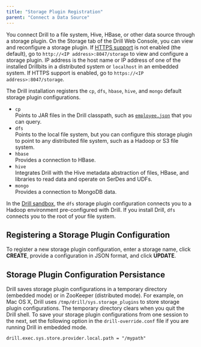 ```yaml
---
title: "Storage Plugin Registration"
parent: "Connect a Data Source"
---
```

You connect Drill to a file system, Hive, HBase, or other data source through a storage plugin. On the Storage tab of the Drill Web Console, you can view and reconfigure a storage plugin. If [HTTPS support]({{site.baseurl}}/docs/configuring-web-console-and-rest-api-security/#https-support) is not enabled (the default), go to `http://<IP address>:8047/storage` to view and configure a storage plugin. IP address is the host name or IP address of one of the installed Drillbits in a distributed system or `localhost` in an embedded system. If HTTPS support is enabled, go to `https://<IP address>:8047/storage`. 

<!--  DOC NOTE: change when feature added in 1.3: If HTTPS support is enabled and you are [authorized]({{site.baseurl}}/docs/configuring-web-console-and-rest-api-security/) to view and configure a storage plugin, go to -->

The Drill installation registers the `cp`, `dfs`, `hbase`, `hive`, and `mongo` default storage plugin configurations.

* `cp`  
  Points to JAR files in the Drill classpath, such as [`employee.json`]({{site.baseurl}}/docs/querying-json-files/) that you can query. 
* `dfs`  
  Points to the local file system, but you can configure this storage plugin to
point to any distributed file system, such as a Hadoop or S3 file system. 
* `hbase`  
   Provides a connection to HBase.
* `hive`  
   Integrates Drill with the Hive metadata abstraction of files, HBase, and libraries to read data and operate on SerDes and UDFs.
* `mongo`  
   Provides a connection to MongoDB data.

In the [Drill sandbox]({{site.baseurl}}/docs/about-the-mapr-sandbox/), the `dfs` storage plugin configuration connects you to a Hadoop environment pre-configured with Drill. If you install Drill, `dfs` connects you to the root of your file system.

## Registering a Storage Plugin Configuration

To register a new storage plugin configuration, enter a storage name, click **CREATE**, provide a configuration in JSON format, and click **UPDATE**. 

<!-- In Drill 1.2 and later, updating a storage plugin configuration and other storage plugin tasks require [authorization]({{site.baseurl}}/docs/configuring-web-console-and-rest-api-security/) if security is enabled. -->

## Storage Plugin Configuration Persistance

Drill saves storage plugin configurations in a temporary directory (embedded mode) or in ZooKeeper (distributed mode). For example, on Mac OS X, Drill uses `/tmp/drill/sys.storage_plugins` to store storage plugin configurations. The temporary directory clears when you quit the Drill shell. To save your storage plugin configurations from one session to the next, set the following option in the `drill-override.conf` file if you are running Drill in embedded mode.

`drill.exec.sys.store.provider.local.path = "/mypath"`

<!-- Enabling authorization to protect this data through the Web Console and REST API does not include protection for the data in the tmp directory or in ZooKeeper. 

DOCS NOTE: See Drill-3780 and 3949

The storage plugin configuration persists after upgrading, so authorized users can see a configuration that you created in one version of Drill in the Drill Web Console of an upgraded version of Drill. To revert to the default storage plugins for a particular version, in embedded mode, delete the contents of this directory and restart the Drill shell. -->


